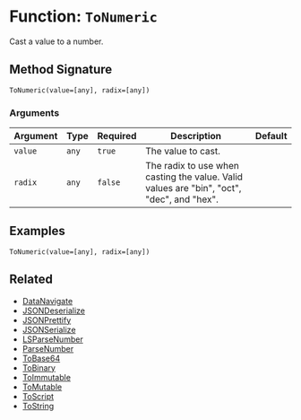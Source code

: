 [comment]: # (Note: This documentation is generated dynamically in the build process.  To modify the contents, change the javadoc on the _invoke method of the BIF class)

# Function: `ToNumeric`

Cast a value to a number.

## Method Signature

```
ToNumeric(value=[any], radix=[any])
```

### Arguments


| Argument | Type | Required | Description | Default |
|----------|------|----------|-------------|---------|
| `value` | `any` | `true` | The value to cast. |  |
| `radix` | `any` | `false` | The radix to use when casting the value. Valid values are "bin", "oct", "dec", and "hex". |  |

## Examples

```
ToNumeric(value=[any], radix=[any])
```

## Related

  * [DataNavigate](./DataNavigate.md)
  * [JSONDeserialize](./JSONDeserialize.md)
  * [JSONPrettify](./JSONPrettify.md)
  * [JSONSerialize](./JSONSerialize.md)
  * [LSParseNumber](./LSParseNumber.md)
  * [ParseNumber](./ParseNumber.md)
  * [ToBase64](./ToBase64.md)
  * [ToBinary](./ToBinary.md)
  * [ToImmutable](./ToImmutable.md)
  * [ToMutable](./ToMutable.md)
  * [ToScript](./ToScript.md)
  * [ToString](./ToString.md)
